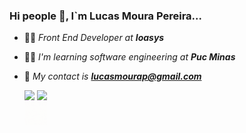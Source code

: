 ### Hi people :love_you_gesture:, I`m Lucas Moura Pereira...

- :man_technologist: *Front End Developer at **Ioasys***
- :student: *I'm learning software engineering at **Puc Minas***
- :e-mail: *My contact is **lucasmourap@gmail.com***

  <div>
    <img height="180em" src="https://github-readme-stats.vercel.app/api?username=LucasMouraPereira&show_icons=true&theme=tokyonight" />
    <img height="180em" src="https://github-readme-stats.vercel.app/api/top-langs/?username=LucasMouraPereira&langs_count=4&show_icons=true&theme=tokyonight&layout=donut" />
  </div>

  <div>
    <img height="36em" width="36em" src="./zelda_link.gif" />
  </div>
